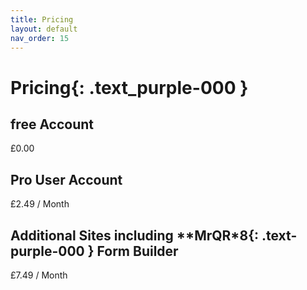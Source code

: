 ```yaml
---
title: Pricing
layout: default
nav_order: 15
---
```


# **Pricing**{: .text_purple-000 }

## free Account

£0.00

## Pro User Account

£2.49 / Month

## Additional Sites including **MrQR*8{: .text-purple-000 } Form Builder
£7.49 / Month

